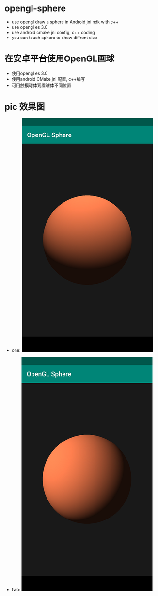 # opengl-sphere
- use opengl draw a sphere in Android jni ndk with c++
- use opengl es 3.0
- use android cmake jni config, c++ coding
- you can touch sphere to show diffrent size 

# 在安卓平台使用OpenGL画球
- 使用opengl es 3.0
- 使用android CMake jni 配置, c++编写
- 可用触摸球体观看球体不同位置

# pic 效果图
- one: 
![](pic_sphere_1.png)

- two: 
![](pic_sphere_2.png)
